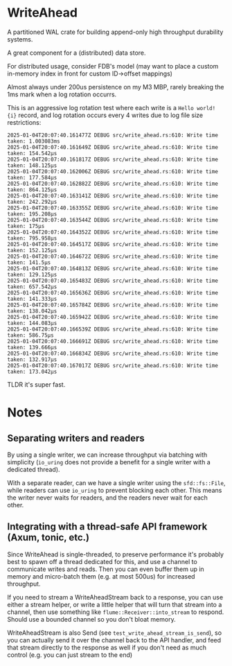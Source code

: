 # WriteAhead

A partitioned WAL crate for building append-only high throughput durability systems.

A great component for a (distributed) data store.

For distributed usage, consider FDB's model (may want to place a custom in-memory index in front for custom ID->offset mappings)

Almost always under 200us persistence on my M3 MBP, rarely breaking the 1ms mark when a log rotation occurrs.

This is an aggressive log rotation test where each write is a `Hello world! {i}` record, and log rotation occurs every 4 writes due to log file size restrictions:

```
2025-01-04T20:07:40.161477Z DEBUG src/write_ahead.rs:610: Write time taken: 1.003083ms
2025-01-04T20:07:40.161649Z DEBUG src/write_ahead.rs:610: Write time taken: 154.542µs
2025-01-04T20:07:40.161817Z DEBUG src/write_ahead.rs:610: Write time taken: 148.125µs
2025-01-04T20:07:40.162006Z DEBUG src/write_ahead.rs:610: Write time taken: 177.584µs
2025-01-04T20:07:40.162882Z DEBUG src/write_ahead.rs:610: Write time taken: 864.125µs
2025-01-04T20:07:40.163141Z DEBUG src/write_ahead.rs:610: Write time taken: 242.292µs
2025-01-04T20:07:40.163355Z DEBUG src/write_ahead.rs:610: Write time taken: 195.208µs
2025-01-04T20:07:40.163544Z DEBUG src/write_ahead.rs:610: Write time taken: 175µs
2025-01-04T20:07:40.164352Z DEBUG src/write_ahead.rs:610: Write time taken: 795.958µs
2025-01-04T20:07:40.164517Z DEBUG src/write_ahead.rs:610: Write time taken: 152.125µs
2025-01-04T20:07:40.164672Z DEBUG src/write_ahead.rs:610: Write time taken: 141.5µs
2025-01-04T20:07:40.164813Z DEBUG src/write_ahead.rs:610: Write time taken: 129.125µs
2025-01-04T20:07:40.165483Z DEBUG src/write_ahead.rs:610: Write time taken: 657.542µs
2025-01-04T20:07:40.165636Z DEBUG src/write_ahead.rs:610: Write time taken: 141.333µs
2025-01-04T20:07:40.165784Z DEBUG src/write_ahead.rs:610: Write time taken: 138.042µs
2025-01-04T20:07:40.165942Z DEBUG src/write_ahead.rs:610: Write time taken: 144.083µs
2025-01-04T20:07:40.166539Z DEBUG src/write_ahead.rs:610: Write time taken: 586.75µs
2025-01-04T20:07:40.166691Z DEBUG src/write_ahead.rs:610: Write time taken: 139.666µs
2025-01-04T20:07:40.166834Z DEBUG src/write_ahead.rs:610: Write time taken: 132.917µs
2025-01-04T20:07:40.167017Z DEBUG src/write_ahead.rs:610: Write time taken: 173.042µs
```

TLDR it's super fast.

# Notes

## Separating writers and readers

By using a single writer, we can increase throughput via batching with simplicity (`io_uring` does not provide a benefit for a single writer with a dedicated thread).

With a separate reader, can we have a single writer using the `sfd::fs::File`, while readers can use `io_uring` to prevent blocking each other. This means the writer never waits for readers, and the readers never wait for each other.

## Integrating with a thread-safe API framework (Axum, tonic, etc.)

Since WriteAhead is single-threaded, to preserve performance it's probably best to spawn off a thread dedicated for this, and use a channel to communicate writes and reads. Then you can even buffer them up in memory and micro-batch them (e.g. at most 500us) for increased throughput.

If you need to stream a WriteAheadStream back to a response, you can use either a stream helper, or write a little helper that will turn that stream into a channel, then use something like `flume::Receiver::into_stream` to respond. Should use a bounded channel so you don't bloat memory.

WriteAheadStream is also Send (see `test_write_ahead_stream_is_send`), so you can actually send it over the channel back to the API handler, and feed that stream directly to the response as well if you don't need as much control (e.g. you can just stream to the end)
